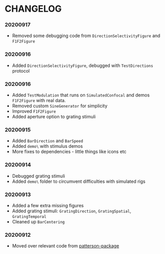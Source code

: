 # CHANGELOG

### 20200917
- Removed some debugging code from `DirectionSelectivityFigure` and `F1F2Figure`

### 20200916
- Added `DirectionSelectivityFigure`, debugged with `TestDirections` protocol

### 20200916
- Added `TestModulation` that runs on `SimulatedConfocal` and demos `F1F2Figure` with real data. 
- Removed custom `SineGenerator` for simplicity
- Improved `F1F2Figure`
- Added aperture option to grating stimuli

### 20200915
- Added `BarDirection` and `BarSpeed`
- Added `demo\` with stimulus demos
- More fixes to dependencies - little things like icons etc

### 20200914
- Debugged grating stimuli
- Added `demo\` folder to circumvent difficulties with simulated rigs

### 20200913
- Added a few extra missing figures
- Added grating stimuli: `GratingDirection`, `GratingSpatial`, `GratingTemporal`
- Cleaned up `BarCentering`

### 20200912 
- Moved over relevant code from [patterson-package][old_protocols]


[old_protocols]: <https://www.github.com/sarastokes/patterson-package>